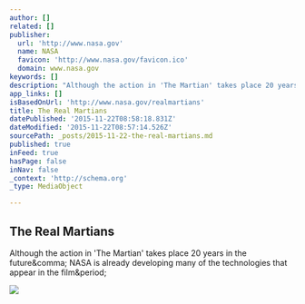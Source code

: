 ```yaml
---
author: []
related: []
publisher:
  url: 'http://www.nasa.gov'
  name: NASA
  favicon: 'http://www.nasa.gov/favicon.ico'
  domain: www.nasa.gov
keywords: []
description: "Although the action in 'The Martian' takes place 20 years in the future, NASA is already developing many of the technologies that appear in the film."
app_links: []
isBasedOnUrl: 'http://www.nasa.gov/realmartians'
title: The Real Martians
datePublished: '2015-11-22T08:58:18.831Z'
dateModified: '2015-11-22T08:57:14.526Z'
sourcePath: _posts/2015-11-22-the-real-martians.md
published: true
inFeed: true
hasPage: false
inNav: false
_context: 'http://schema.org'
_type: MediaObject

---
```

<article style=""><h1>The Real Martians</h1><p>Although the action in 'The Martian' takes place 20 years in the future&amp;comma; NASA is already developing many of the technologies that appear in the film&amp;period;</p><img src="http://www.nasa.gov/sites/default/files/styles/2x1_cardfeed/public/thumbnails/image/df-20457_rv2.jpg" /></article>